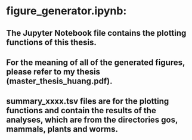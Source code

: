 # figure_generator.ipynb: 
## The Jupyter Notebook file contains the plotting functions of this thesis. 
## For the meaning of all of the generated figures, please refer to my thesis (master_thesis_huang.pdf).
## summary_xxxx.tsv files are for the plotting functions and contain the results of the analyses, which are from the directories gos, mammals, plants and worms.
